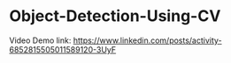 # Object-Detection-Using-CV
Video Demo link: 
https://www.linkedin.com/posts/activity-6852815505011589120-3UyF
